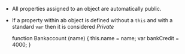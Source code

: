 * All properties assigned to an object are automatically public.
* If a property within ab object is defined without a `this` and with a standard `var` then it is considered _Private_


    function Bankaccount (name) {
      this.name = name;
      var bankCredit = 4000;
     }